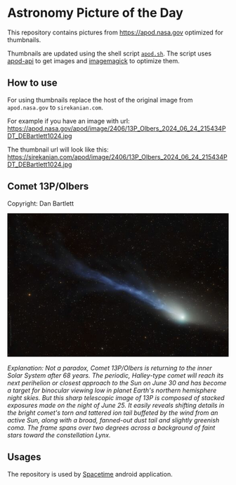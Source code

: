 # Astronomy Picture of the Day

This repository contains pictures from https://apod.nasa.gov optimized for thumbnails.

Thumbnails are updated using the shell script [`apod.sh`](apod.sh). The script
uses [apod-api](https://github.com/nasa/apod-api) to get images and [imagemagick](https://imagemagick.org) to
optimize them.

## How to use

For using thumbnails replace the host of the original image from `apod.nasa.gov` to `sirekanian.com`.

For example if you have an image with url:<br>
https://apod.nasa.gov/apod/image/2406/13P_Olbers_2024_06_24_215434PDT_DEBartlett1024.jpg

The thumbnail url will look like this:<br>
https://sirekanian.com/apod/image/2406/13P_Olbers_2024_06_24_215434PDT_DEBartlett1024.jpg

## Comet 13P/Olbers

Copyright: Dan Bartlett

[![the picture of the day][1]][2]

_Explanation: Not a paradox, Comet 13P/Olbers is returning to the inner Solar System after 68 years. The periodic, Halley-type comet will reach its next perihelion or closest approach to the Sun on June 30 and has become a target for binocular viewing low in planet Earth's northern hemisphere night skies. But this sharp telescopic image of 13P is composed of stacked exposures made on the night of June 25. It easily reveals shifting details in the bright comet's torn and tattered ion tail buffeted by the wind from an active Sun, along with a broad, fanned-out dust tail and slightly greenish coma. The frame spans over two degrees across a background of faint stars toward the constellation Lynx._

## Usages

The repository is used by [Spacetime][3] android application.

[1]: image/2406/13P_Olbers_2024_06_24_215434PDT_DEBartlett1024.jpg

[2]: https://apod.nasa.gov/apod/image/2406/13P_Olbers_2024_06_24_215434PDT_DEBartlett1024.jpg

[3]: https://github.com/sirekanian/spacetime
